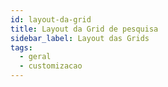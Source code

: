 ```yaml
---
id: layout-da-grid
title: Layout da Grid de pesquisa
sidebar_label: Layout das Grids
tags:
  - geral
  - customizacao
---
```

